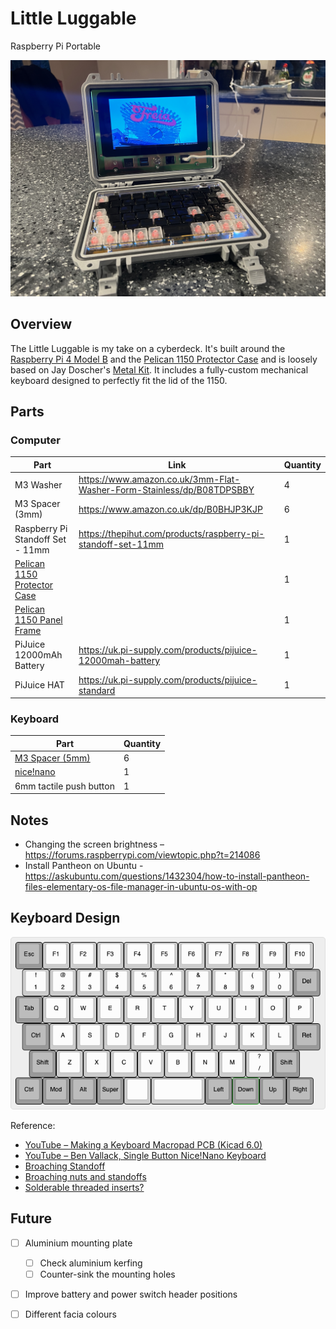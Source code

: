# Little Luggable

Raspberry Pi Portable

![Photo of the Lunchbox Luggable sitting on a desk](images/hero.jpg)

## Overview

The Little Luggable is my take on a cyberdeck. It's built around the [Raspberry Pi 4 Model B](https://www.raspberrypi.com/products/raspberry-pi-4-model-b/) and the [Pelican 1150 Protector Case](https://www.peli.com/eu/en/product/cases/protector/1150) and is loosely based on Jay Doscher's [Metal Kit](https://doscher.com/work/metal-kit). It includes a fully-custom mechanical keyboard designed to perfectly fit the lid of the 1150.

## Parts

### Computer

| **Part**                                                     | **Link**                                                     | **Quantity** |
| ------------------------------------------------------------ | ------------------------------------------------------------ | ------------ |
| M3 Washer                                                    | https://www.amazon.co.uk/3mm-Flat-Washer-Form-Stainless/dp/B08TDPSBBY | 4            |
| M3 Spacer (3mm)                                              | https://www.amazon.co.uk/dp/B0BHJP3KJP                       | 6            |
| Raspberry Pi Standoff Set - 11mm                             | https://thepihut.com/products/raspberry-pi-standoff-set-11mm | 1            |
| [Pelican 1150 Protector Case](https://peliproducts.co.uk/products/1150-protector-case) |                                                              | 1            |
| [Pelican 1150 Panel Frame](https://peliproducts.co.uk/products/1150-panel-frame) |                                                              | 1            |
| PiJuice 12000mAh Battery                                     | https://uk.pi-supply.com/products/pijuice-12000mah-battery   | 1            |
| PiJuice HAT                                                  | https://uk.pi-supply.com/products/pijuice-standard           | 1            |

### Keyboard

| **Part**                                                  | **Quantity** |
| --------------------------------------------------------- | ------------ |
| [M3 Spacer (5mm)](https://www.amazon.co.uk/dp/B0BHKJG3ST) | 6            |
| [nice!nano](https://nicekeyboards.com/nice-nano/)         | 1            |
| 6mm tactile push button                                   | 1            |



## Notes

- Changing the screen brightness – https://forums.raspberrypi.com/viewtopic.php?t=214086
- Install Pantheon on Ubuntu - https://askubuntu.com/questions/1432304/how-to-install-pantheon-files-elementary-os-file-manager-in-ubuntu-os-with-op

## Keyboard Design

![Render of the 11.25u keyboard layout](images/keyboard.png)

Reference:

- [YouTube – Making a Keyboard Macropad PCB (Kicad 6.0)](https://www.youtube.com/watch?v=7O8xGd7Pd88)
- [YouTube – Ben Vallack, Single Button Nice!Nano Keyboard](https://www.youtube.com/watch?v=vr8LkjsRqZs)
- [Broaching Standoff](https://www.youtube.com/watch?v=TuJRveLrtYI)
- [Broaching nuts and standoffs](https://www.inserco.eu/en/broaching-inserts-ipcbricbfhiscbr/)
- [Solderable threaded inserts?](https://www.designdevelopmenttoday.com/new-products/fastening-assembly/fastening-assembly/product/21092287/keystone-electronics-corp-zero-height-threaded-inserts-for-pc-boards)

## Future

- [ ] Aluminium mounting plate
  - [ ] Check aluminium kerfing
  - [ ] Counter-sink the mounting holes
- [ ] Improve battery and power switch header positions
- [ ] Different facia colours

